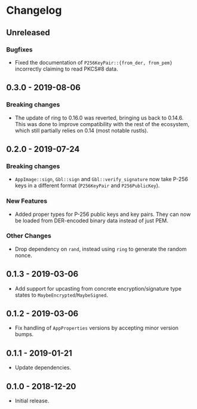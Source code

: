 # Changelog

## Unreleased

### Bugfixes

* Fixed the documentation of `P256KeyPair::{from_der, from_pem}` incorrectly
  claiming to read PKCS#8 data.

## 0.3.0 - 2019-08-06

### Breaking changes

* The update of ring to 0.16.0 was reverted, bringing us back to 0.14.6. This
  was done to improve compatibility with the rest of the ecosystem, which still
  partially relies on 0.14 (most notable rustls).

## 0.2.0 - 2019-07-24

### Breaking changes

* `AppImage::sign`, `Gbl::sign` and `Gbl::verify_signature` now take P-256 keys
  in a different format (`P256KeyPair` and `P256PublicKey`).

### New Features

* Added proper types for P-256 public keys and key pairs. They can now be loaded
  from DER-encoded binary data instead of just PEM.
  
### Other Changes

* Drop dependency on `rand`, instead using `ring` to generate the random nonce.

## 0.1.3 - 2019-03-06

* Add support for upcasting from concrete encryption/signature type states to
  `MaybeEncrypted`/`MaybeSigned`.

## 0.1.2 - 2019-03-06

* Fix handling of `AppProperties` versions by accepting minor version bumps.

## 0.1.1 - 2019-01-21

* Update dependencies.

## 0.1.0 - 2018-12-20

* Initial release.
